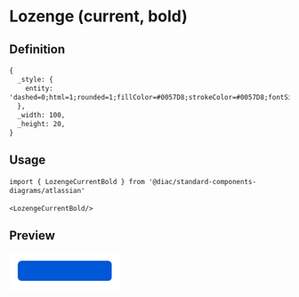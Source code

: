# Lozenge (current, bold)

## Definition

```
{
  _style: { 
    entity: 'dashed=0;html=1;rounded=1;fillColor=#0057D8;strokeColor=#0057D8;fontSize=12;align=center;fontStyle=1;strokeWidth=2;fontColor=#ffffff',
  },
  _width: 100,
  _height: 20,
}
```

## Usage

```
import { LozengeCurrentBold } from '@diac/standard-components-diagrams/atlassian'

<LozengeCurrentBold/>
```

## Preview

<img src="./lozenge-current-bold.png" width="200"/>
